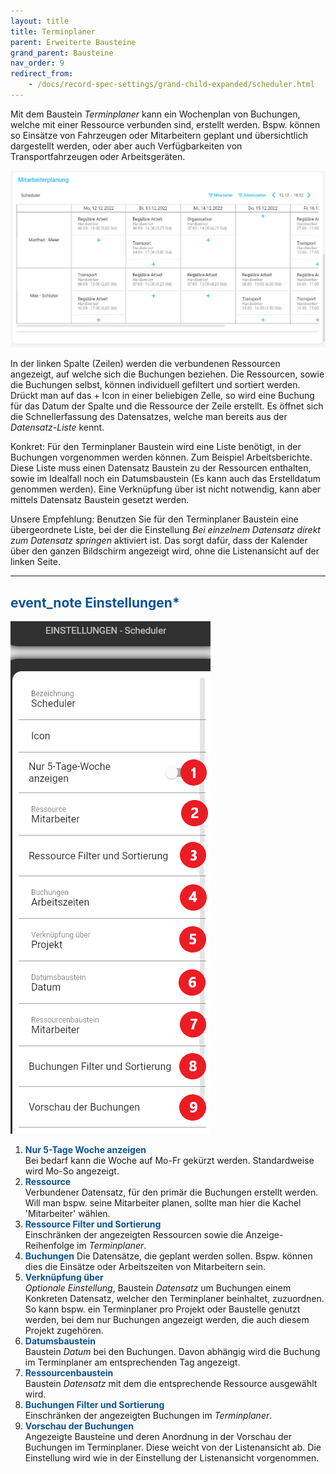 ```yaml
---
layout: title
title: Terminplaner
parent: Erweiterte Bausteine
grand_parent: Bausteine
nav_order: 9
redirect_from:
    - /docs/record-spec-settings/grand-child-expanded/scheduler.html
---
```


Mit dem Baustein _Terminplaner_ kann ein Wochenplan von Buchungen, welche mit einer Ressource verbunden sind, erstellt werden.
Bspw. können so Einsätze von Fahrzeugen oder Mitarbeitern geplant und übersichtlich dargestellt werden, oder aber auch Verfügbarkeiten
von Transportfahrzeugen oder Arbeitsgeräten.

![1scheduler](\old_assets\record-spec-settings\1scheduler.png '1scheduler')

In der linken Spalte (Zeilen) werden die verbundenen Ressourcen angezeigt, auf welche sich die Buchungen beziehen.
Die Ressourcen, sowie die Buchungen selbst, können individuell gefiltert und sortiert werden.
Drückt man auf das + Icon in einer beliebigen Zelle, so wird eine Buchung für das Datum der Spalte und die Ressource der Zeile erstellt.
Es öffnet sich die Schnellerfassung des Datensatzes, welche man bereits aus der _Datensatz-Liste_ kennt.

Konkret:
Für den Terminplaner Baustein wird eine Liste benötigt, in der Buchungen vorgenommen werden können. Zum Beispiel Arbeitsberichte.
Diese Liste muss einen Datensatz Baustein zu der Ressourcen enthalten, sowie im Idealfall noch ein Datumsbaustein (Es kann auch das Erstelldatum genommen werden).
Eine Verknüpfung über ist nicht notwendig, kann aber mittels Datensatz Baustein gesetzt werden.

Unsere Empfehlung:
Benutzen Sie für den Terminplaner Baustein eine übergeordnete Liste, bei der die Einstellung _Bei einzelnem Datensatz direkt zum Datensatz springen_ aktiviert ist.
Das sorgt dafür, dass der Kalender über den ganzen Bildschirm angezeigt wird, ohne die Listenansicht auf der linken Seite.

---

## <span style="color:#0b5394"><span class="material-icons">event_note</span> **Einstellungen\***</span>

![2scheduler](\old_assets\record-spec-settings\2scheduler.png '2scheduler')

1. <span style="color:#0b5394">**Nur 5-Tage Woche anzeigen**</span>  
   Bei bedarf kann die Woche auf Mo-Fr gekürzt werden. Standardweise wird Mo-So angezeigt.
2. <span style="color:#0b5394">**Ressource**</span>  
   Verbundener Datensatz, für den primär die Buchungen erstellt werden. Will man bspw. seine Mitarbeiter planen, sollte man hier die Kachel 'Mitarbeiter' wählen.
3. <span style="color:#0b5394">**Ressource Filter und Sortierung**</span>  
   Einschränken der angezeigten Ressourcen sowie die Anzeige-Reihenfolge im _Terminplaner_.
4. <span style="color:#0b5394">**Buchungen**</span>
   Die Datensätze, die geplant werden sollen. Bspw. können dies die Einsätze oder Arbeitszeiten von Mitarbeitern sein.
5. <span style="color:#0b5394">**Verknüpfung über**</span>  
   _Optionale Einstellung_, Baustein _Datensatz_ um Buchungen einem Konkreten Datensatz, welcher den Terminplaner beinhaltet, zuzuordnen. So kann bspw. ein Terminplaner pro Projekt oder Baustelle genutzt werden, bei dem nur Buchungen angezeigt werden, die auch diesem Projekt zugehören.
6. <span style="color:#0b5394">**Datumsbaustein**</span>  
   Baustein _Datum_ bei den Buchungen. Davon abhängig wird die Buchung im Terminplaner am entsprechenden Tag angezeigt.
7. <span style="color:#0b5394">**Ressourcenbaustein**</span>  
   Baustein _Datensatz_ mit dem die entsprechende Ressource ausgewählt wird.
8. <span style="color:#0b5394">**Buchungen Filter und Sortierung**</span>  
   Einschränken der angezeigten Buchungen im _Terminplaner_.
9. <span style="color:#0b5394">**Vorschau der Buchungen**</span>  
   Angezeigte Bausteine und deren Anordnung in der Vorschau der Buchungen im Terminplaner. Diese weicht von der Listenansicht ab.
   Die Einstellung wird wie in der Einstellung der Listenansicht vorgenommen.
